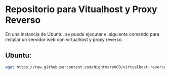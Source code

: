 # Repositorio para Vitualhost y Proxy Reverso

En una instancia de Ubuntu, se puede ejecutar el siguiente comando para instalar un servidor web con virtualhost y proxy reverso.

## Ubuntu:

```sh
wget https://raw.githubusercontent.com/NightmareVCO/virtualhost-reverseproxy/refs/heads/main/setup.sh && chmod +x setup.sh && bash setup.sh <github-repo-url>
```